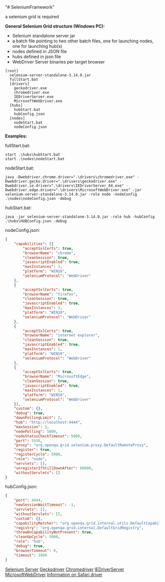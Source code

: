 "# SeleniumFramework" 

a selenium grid is required

**General Selenium Grid structure (Windows PC):**
- Selenium standalone server jar
- a batch file pointing to two other batch files, one for launching nodes, one for launching hub(s)
- nodes defined in JSON file
- hubs defined in json file
- WebDriver Server binaries per target browser

```
[root]
  selenium-server-standalone-3.14.0.jar
  fullStart.bat
  [drivers]
    geckodriver.exe
    chromedriver.exe
    IEDriverServer.exe
    MicrosoftWebDriver.exe
  [hubs]
    hubStart.bat
    hubConfig.json
  [nodes]
    nodeStart.bat
    nodeConfig.json
```

**Examples:**

fullStart.bat:
```
start .\hubs\hubStart.bat
start .\nodes\nodeStart.bat
```
nodeStart.bat:
```
java -Dwebdriver.chrome.driver=".\drivers\chromedriver.exe" -Dwebdriver.gecko.driver=".\drivers\geckodriver.exe" -Dwebdriver.ie.driver=".\drivers\IEDriverServer_64.exe" -Dwebdriver.edge.driver=".\drivers\MicrosoftWebDriver.exe" -jar selenium-server-standalone-3.14.0.jar -role node -nodeConfig .\nodes\nodeConfig.json -debug
```
hubStart.bat:
```
java -jar selenium-server-standalone-3.14.0.jar -role hub -hubConfig .\hubs\HUBConfig.json -debug
```
nodeConfig.json:
```json
{
	"capabilities": [{
		"acceptSslCerts": true,
		"browserName": "chrome",
		"cleanSession": true,
		"javascriptEnabled": true,
		"maxInstances": 3,
		"platform": "WIN10",
		"seleniumProtocol": "WebDriver"
	},
	{
		"acceptSslCerts": true,
		"browserName": "firefox",
		"cleanSession": true,
		"javascriptEnabled": true,
		"maxInstances": 3,
		"platform": "WIN10",
		"seleniumProtocol": "WebDriver"
	},
	{
		"acceptSslCerts": true,
		"browserName": "internet explorer",
		"cleanSession": true,
		"javascriptEnabled": true,
		"maxInstances": 1,
		"platform": "WIN10",
		"seleniumProtocol": "WebDriver"
	},
	{
		"acceptSslCerts": true,
		"browserName": "MicrosoftEdge",
		"cleanSession": true,
		"javascriptEnabled": true,
		"maxInstances": 1,
		"platform": "WIN10",
		"seleniumProtocol": "WebDriver"
	}],
	"custom": {},
	"debug": true,
	"downPollingLimit": 2,
	"hub": "http://localhost:4444",
	"maxSession": 5,
	"nodePolling": 5000,
	"nodeStatusCheckTimeout": 5000,
	"port": 5556,
	"proxy": "org.openqa.grid.selenium.proxy.DefaultRemoteProxy",
	"register": true,
	"registerCycle": 5000,
	"role": "node",
	"servlets": [],
	"unregisterIfStillDownAfter": 60000,
	"withoutServlets": []
}
```
hubConfig.json:
```json
{
	"port": 4444,
	"newSessionWaitTimeout": -1,
	"servlets": [],
	"withoutServlets": [],
	"custom": {},
	"capabilityMatcher": "org.openqa.grid.internal.utils.DefaultCapabilityMatcher",
	"registry": "org.openqa.grid.internal.DefaultGridRegistry",
	"throwOnCapabilityNotPresent": true,
	"cleanUpCycle": 5000,
	"role": "hub",
	"debug": true,
	"browserTimeout": 0,
	"timeout": 1800
}
```

[Selenium Server](https://www.seleniumhq.org/download/)
[Geckodriver](https://github.com/mozilla/geckodriver)
[Chromedriver](http://chromedriver.chromium.org/)
[IEDriverServer](https://github.com/SeleniumHQ/selenium/wiki/InternetExplorerDriver)
[MicrosoftWebDriver](https://developer.microsoft.com/en-us/microsoft-edge/tools/webdriver/)
[Information on Safari driver](https://developer.apple.com/documentation/webkit/testing_with_webdriver_in_safari)
